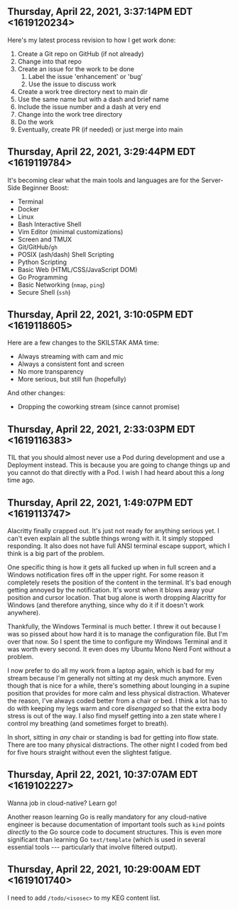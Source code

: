 ## Thursday, April 22, 2021, 3:37:14PM EDT <1619120234>

Here's my latest process revision to how I get work done:

1. Create a Git repo on GitHub (if not already)
1. Change into that repo
1. Create an issue for the work to be done
   1. Label the issue 'enhancement' or 'bug'
   1. Use the issue to discuss work
1. Create a work tree directory next to main dir
  1. Use the same name but with a dash and brief name
  1. Include the issue number and a dash at very end
1. Change into the work tree directory 
1. Do the work
1. Eventually, create PR (if needed) or just merge into main 

## Thursday, April 22, 2021, 3:29:44PM EDT <1619119784>

It's becoming clear what the main tools and languages are for the
Server-Side Beginner Boost:

* Terminal
* Docker
* Linux
* Bash Interactive Shell
* Vim Editor (minimal customizations)
* Screen and TMUX
* Git/GitHub/`gh`
* POSIX (ash/dash) Shell Scripting
* Python Scripting
* Basic Web (HTML/CSS/JavaScript DOM)
* Go Programming
* Basic Networking (`nmap`, `ping`)
* Secure Shell (`ssh`)

## Thursday, April 22, 2021, 3:10:05PM EDT <1619118605>

Here are a few changes to the SKILSTAK AMA time:

* Always streaming with cam and mic
* Always a consistent font and screen
* No more transparency
* More serious, but still fun (hopefully)

And other changes:

* Dropping the coworking stream (since cannot promise)

## Thursday, April 22, 2021, 2:33:03PM EDT <1619116383>

TIL that you should almost never use a Pod during development and use a
Deployment instead. This is because you are going to change things up
and you cannot do that directly with a Pod. I wish I had heard about
this a *long* time ago.

## Thursday, April 22, 2021, 1:49:07PM EDT <1619113747>

Alacritty finally crapped out. It's just not ready for anything serious
yet. I can't even explain all the subtle things wrong with it. It simply
stopped responding. It also does not have full ANSI terminal escape
support, which I think is a big part of the problem. 

One specific thing is how it gets all fucked up when in full screen and
a Windows notification fires off in the upper right. For some reason it
completely resets the position of the content in the terminal. It's bad
enough getting annoyed by the notification. It's worst when it blows
away your position and cursor location. That bug alone is worth dropping
Alacritty for Windows (and therefore anything, since why do it if it
doesn't work anywhere). 

Thankfully, the Windows Terminal is much better. I threw it out because
I was so pissed about how hard it is to manage the configuration file.
But I'm over that now. So I spent the time to configure my Windows
Terminal and it was worth every second. It even does my Ubuntu Mono Nerd
Font without a problem.

I now prefer to do all my work from a laptop again, which is bad for my
stream because I'm generally not sitting at my desk much anymore. Even
though that is nice for a while, there's something about lounging in a
supine position that provides for more calm and less physical
distraction. Whatever the reason, I've always coded better from a chair
or bed. I think a lot has to do with keeping my legs warm and core
*disengaged* so that the extra body stress is out of the way. I also
find myself getting into a zen state where I control my breathing (and
sometimes forget to breath).

In short, sitting in *any* chair or standing is bad for getting into
flow state. There are too many physical distractions. The other night I
coded from bed for five hours straight without even the slightest
fatigue.

## Thursday, April 22, 2021, 10:37:07AM EDT <1619102227>

Wanna job in cloud-native? Learn go!

Another reason learning Go is really mandatory for any cloud-native
engineer is because documentation of important tools such as `kind`
points *directly* to the Go source code to document structures. This is
even more significant than learning Go `text/template` (which is used in
several essential tools --- particularly that involve filtered output).

## Thursday, April 22, 2021, 10:29:00AM EDT <1619101740>

I need to add `/todo/<isosec>` to my KEG content list.

